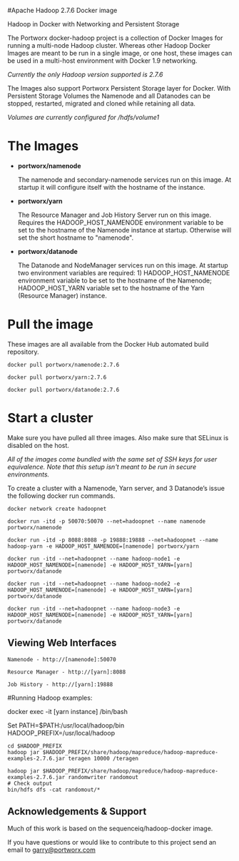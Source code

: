 #Apache Hadoop 2.7.6 Docker image

Hadoop in Docker with Networking and Persistent Storage

The Portworx docker-hadoop project is a collection of Docker Images for running a multi-node Hadoop cluster. Whereas other Hadoop Docker Images are meant to be run in a single image, or one host, these images can be used in a multi-host environment with Docker 1.9 networking.

_Currently the only Hadoop version supported is 2.7.6_

The Images also support Portworx Persistent Storage layer for Docker. With Persistent Storage Volumes the Namenode and all Datanodes can be stopped, restarted, migrated and cloned while retaining all data.

_Volumes are currently configured for /hdfs/volume1_

# The Images

* **portworx/namenode**

  The namenode and secondary-namenode services run on this image. At startup it will configure itself with the hostname of the instance.

* **portworx/yarn**

  The Resource Manager and Job History Server run on this image.  Requires the HADOOP_HOST_NAMENODE environment variable to be set to the hostname of the Namenode instance at startup. Otherwise will set the short hostname to "namenode". 

* **portworx/datanode**

  The Datanode and NodeManager services run on this image.  At startup two environment variables are required: 1) HADOOP_HOST_NAMENODE environment variable to be set to the hostname of the Namenode; HADOOP_HOST_YARN variable set to the hostname of the Yarn (Resource Manager) instance.


# Pull the image

These images are all available from the Docker Hub automated build repository.

```
docker pull portworx/namenode:2.7.6
```

```
docker pull portworx/yarn:2.7.6
```

```
docker pull portworx/datanode:2.7.6
```


# Start a cluster

Make sure you have pulled all three images. Also make sure that SELinux is disabled on the host. 

_All of the images come bundled with the same set of SSH keys for user equivalence. Note that this setup isn't meant to be run in secure environments._

To create a cluster with a Namenode, Yarn server, and 3 Datanode’s issue the following docker run commands. 

```
docker network create hadoopnet
```

```
docker run -itd -p 50070:50070 --net=hadoopnet --name namenode portworx/namenode
```

```
docker run -itd -p 8088:8088 -p 19888:19888 --net=hadoopnet --name hadoop-yarn -e HADOOP_HOST_NAMENODE=[namenode] portworx/yarn
```

```
docker run -itd --net=hadoopnet --name hadoop-node1 -e HADOOP_HOST_NAMENODE=[namenode] -e HADOOP_HOST_YARN=[yarn] portworx/datanode
```

```
docker run -itd --net=hadoopnet --name hadoop-node2 -e HADOOP_HOST_NAMENODE=[namenode] -e HADOOP_HOST_YARN=[yarn] portworx/datanode
```

```
docker run -itd --net=hadoopnet --name hadoop-node3 -e HADOOP_HOST_NAMENODE=[namenode] -e HADOOP_HOST_YARN=[yarn] portworx/datanode
```



## Viewing Web Interfaces

```
Namenode - http://[namenode]:50070
```

```
Resource Manager - http://[yarn]:8088
```

```
Job History - http://[yarn]:19888
```



#Running Hadoop examples:

docker exec -it [yarn instance] /bin/bash

Set PATH=$PATH:/usr/local/hadoop/bin 
HADOOP_PREFIX=/usr/local/hadoop


```
cd $HADOOP_PREFIX
hadoop jar $HADOOP_PREFIX/share/hadoop/mapreduce/hadoop-mapreduce-examples-2.7.6.jar teragen 10000 /teragen

hadoop jar $HADOOP_PREFIX/share/hadoop/mapreduce/hadoop-mapreduce-examples-2.7.6.jar randomwriter randomout
# Check output
bin/hdfs dfs -cat randomout/*
```


## Acknowledgements & Support

Much of this work is based on the sequenceiq/hadoop-docker image. 

If you have questions or would like to contribute to this project send an email to garry@portworx.com

